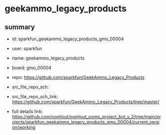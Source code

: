 # geekammo_legacy_products
 
## summary 
* id: sparkfun_geekammo_legacy_products_gmo_00004
* user: sparkfun
* name: geekammo_legacy_products
* board: gmo_00004
* repo: https://github.com/sparkfun/GeekAmmo_Legacy_Products



* src_file_repo_sch: 
* src_file_repo_sch_link: https://github.com/sparkfun/GeekAmmo_Legacy_Products/tree/master/
* full details link: https://github.com/oomlout/oomlout_oomp_project_bot_v_2/tree/main/projects/sparkfun_geekammo_legacy_products_gmo_00004/current_version/working  







